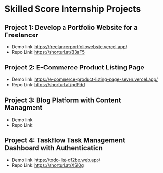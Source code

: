 # Skilled Score Internship Projects

## Project 1: Develop a Portfolio Website for a Freelancer

- Demo link: https://freelancerportfoliowebsite.vercel.app/
- Repo Link: https://shorturl.at/B3aF5

## Project 2: E-Commerce Product Listing Page

- Demo link: https://e-commerce-product-listing-page-seven.vercel.app/
- Repo Link: https://shorturl.at/pdPdd

## Project 3: Blog Platform with Content Managment

- Demo link: 
- Repo Link: 

## Project 4: Taskflow Task Management Dashboard with Authentication

- Demo link: https://todo-list-df2be.web.app/
- Repo Link: https://shorturl.at/XSI0g